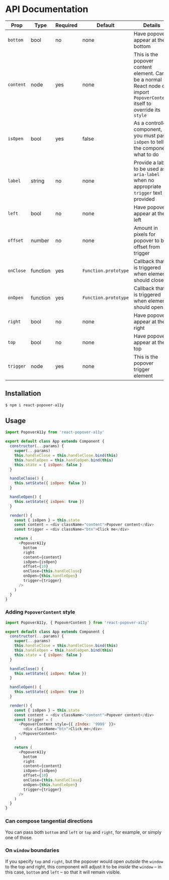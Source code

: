 # API Documentation

| Prop | Type | Required | Default  | Details |
| ---  | --- | ---  | --- | --- |
| `bottom` | bool | no | none | Have popover appear at the bottom |
| `content` | node | yes | none | This is the popover content element. Can be a normal React node or import `PopoverContent` itself to override its `style` |
| `isOpen` | bool | yes | false | As a controlled component, you must pass `isOpen` to tell the component what to do |
| `label` | string | no | none | Provide a label to be used as `aria-label` when no appropriate `trigger` text is provided |
| `left` | bool | no | none | Have popover appear at the left |
| `offset` | number | no | none | Amount in pixels for popover to be offset from trigger |
| `onClose` | function | yes | `Function.prototype` | Callback that is triggered when element should close |
| `onOpen` | function | yes | `Function.prototype` | Callback that is triggered when element should open |
| `right` | bool | no | none | Have popover appear at the right |
| `top` | bool | no | none | Have popover appear at the top |
| `trigger` | node | yes | none | This is the popover trigger element |

## Installation
```js
$ npm i react-popover-a11y
```

## Usage

```js
import PopoverA11y from 'react-popover-a11y'

export default class App extends Component {
  constructor(...params) {
    super(...params)
    this.handleClose = this.handleClose.bind(this)
    this.handleOpen = this.handleOpen.bind(this)
    this.state = { isOpen: false }
  }

  handleClose() {
    this.setState({ isOpen: false })
  }

  handleOpen() {
    this.setState({ isOpen: true })
  }

  render() {
    const { isOpen } = this.state
    const content = <div className="content">Popover content</div>
    const trigger = <div className="btn">Click me</div>

    return (
      <PopoverA11y
        bottom
        right
        content={content}
        isOpen={isOpen}
        offset={10}
        onClose={this.handleClose}
        onOpen={this.handleOpen}
        trigger={trigger}
      />
    )
  }
}
```

### Adding `PopoverContent` style

```js
import PopoverA11y, { PopoverContent } from 'react-popover-a11y'

export default class App extends Component {
  constructor(...params) {
    super(...params)
    this.handleClose = this.handleClose.bind(this)
    this.handleOpen = this.handleOpen.bind(this)
    this.state = { isOpen: false }
  }

  handleClose() {
    this.setState({ isOpen: false })
  }

  handleOpen() {
    this.setState({ isOpen: true })
  }

  render() {
    const { isOpen } = this.state
    const content = <div className="content">Popover content</div>
    const trigger = (
      <PopoverContent style={{ zIndex: '9999' }}>
        <div className="btn">Click me</div>
      </PopoverContent>
    )

    return (
      <PopoverA11y
        bottom
        right
        content={content}
        isOpen={isOpen}
        offset={10}
        onClose={this.handleClose}
        onOpen={this.handleOpen}
        trigger={trigger}
      />
    )
  }
}
```

### Can compose tangential directions
You can pass both `bottom` and `left` or `top` and `right`, for example, or
simply one of those.

### On `window` boundaries
If you specify `top` and `right`, but the popover would open _outside_ the
`window` to the top and right, this component will adjust it to be _inside_ the
`window` – in this case, `bottom` and `left` – so that it will remain visible.
